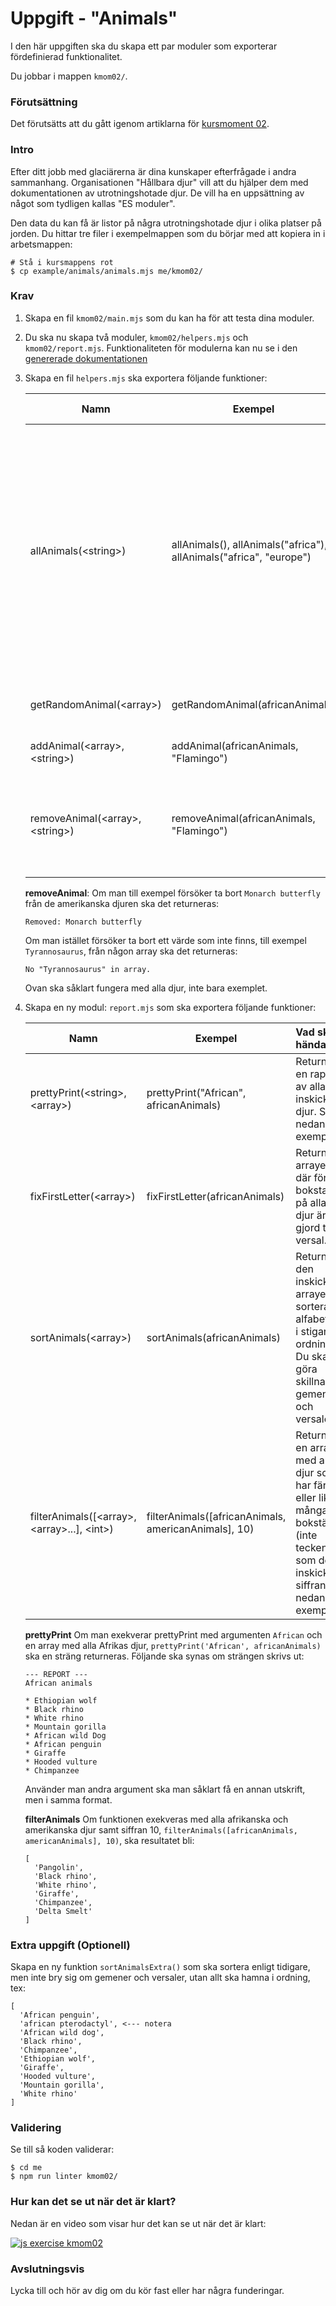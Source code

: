 # Uppgift - "Animals"

I den här uppgiften ska du skapa ett par moduler som exporterar fördefinierad funktionalitet.

Du jobbar i mappen `kmom02/`.

### Förutsättning

Det förutsätts att du gått igenom artiklarna för [kursmoment 02](../../articles/kmom02).

### Intro

Efter ditt jobb med glaciärerna är dina kunskaper efterfrågade i andra sammanhang. Organisationen "Hållbara djur" vill att du hjälper dem med dokumentationen av utrotningshotade djur. De vill ha en uppsättning av något som tydligen kallas "ES moduler".

Den data du kan få är listor på några utrotningshotade djur i olika platser på jorden. Du hittar tre filer i exempelmappen som du börjar med att kopiera in i arbetsmappen:

```console
# Stå i kursmappens rot
$ cp example/animals/animals.mjs me/kmom02/
```

### Krav

1. Skapa en fil `kmom02/main.mjs` som du kan ha för att testa dina moduler.

1. Du ska nu skapa två moduler, `kmom02/helpers.mjs` och `kmom02/report.mjs`. Funktionaliteten för modulerna kan nu se i den [genererade dokumentationen](https://htmlpreview.github.io/?https://raw.githubusercontent.com/dbwebb-se/js-v2/master/example/animals/jsdoc/index.html)

1. Skapa en fil `helpers.mjs` ska exportera följande funktioner:

   | Namn                                        | Exempel                                                            | Vad ska hända?                                                                                                                                                                                                                                   |
   | ------------------------------------------- | ------------------------------------------------------------------ | :----------------------------------------------------------------------------------------------------------------------------------------------------------------------------------------------------------------------------------------------- |
   | allAnimals(&lt;string&gt;)                  | allAnimals(), allAnimals("africa"), allAnimals("africa", "europe") | Returnera en array med alla djur från &lt;string&gt;. Giltiga argument är `africa`, `europe`, `america`. Om inget argument skickas med ska det returneras en sammanslagen array med samtliga djur. Det ska fungera med 0, 1, 2 eller 3 argument. |
   | getRandomAnimal(&lt;array&gt;)              | getRandomAnimal(africanAnimals)                                    | Returnera ett slumpmässigt djur från arrayen.                                                                                                                                                                                                    |
   | addAnimal(&lt;array&gt;, &lt;string&gt;)    | addAnimal(africanAnimals, "Flamingo")                              | Lägg till ett nytt djur i listan.                                                                                                                                                                                                                |
   | removeAnimal(&lt;array&gt;, &lt;string&gt;) | removeAnimal(africanAnimals, "Flamingo")                           | Ta bort ett djur från listan. Returnera information om det gick bra eller inte. Se nedan för exempel.                                                                                                                                            |

   **removeAnimal**: Om man till exempel försöker ta bort `Monarch butterfly` från de amerikanska djuren ska det returneras:

   ```console
   Removed: Monarch butterfly
   ```

   Om man istället försöker ta bort ett värde som inte finns, till exempel `Tyrannosaurus`, från någon array ska det returneras:

   ```console
   No "Tyrannosaurus" in array.
   ```

   Ovan ska såklart fungera med alla djur, inte bara exemplet.

1. Skapa en ny modul: `report.mjs` som ska exportera följande funktioner:

   | Namn                                                          | Exempel                                              | Vad ska hända?                                                                                                                            |
   | ------------------------------------------------------------- | ---------------------------------------------------- | :---------------------------------------------------------------------------------------------------------------------------------------- |
   | prettyPrint(&lt;string&gt;, &lt;array&gt;)                    | prettyPrint("African", africanAnimals)               | Returnera en rapport av alla inskickade djur. Se nedan för exempel.                                                                       |
   | fixFirstLetter(&lt;array&gt;)                                 | fixFirstLetter(africanAnimals)                       | Returnera arrayen där första bokstaven på alla djur är gjord till versal.                                                                 |
   | sortAnimals(&lt;array&gt;)                                    | sortAnimals(africanAnimals)                          | Returnera den inskickade arrayen sorterad alfabetiskt i stigande ordning. Du ska göra skillnad på gemener och versaler.                   |
   | filterAnimals([&lt;array&gt;, &lt;array&gt;...], &lt;int&gt;) | filterAnimals([africanAnimals, americanAnimals], 10) | Returnera en array med alla djur som har färre eller lika många bokstäver (inte tecken) som den inskickade siffran. Se nedan för exempel. |

   **prettyPrint** Om man exekverar prettyPrint med argumenten `African` och en array med alla Afrikas djur, `prettyPrint('African', africanAnimals)` ska en sträng returneras. Följande ska synas om strängen skrivs ut:

   ```console
   --- REPORT ---
   African animals

   * Ethiopian wolf
   * Black rhino
   * White rhino
   * Mountain gorilla
   * African wild Dog
   * African penguin
   * Giraffe
   * Hooded vulture
   * Chimpanzee
   ```

   Använder man andra argument ska man såklart få en annan utskrift, men i samma format.

   **filterAnimals** Om funktionen exekveras med alla afrikanska och amerikanska djur samt siffran 10, `filterAnimals([africanAnimals, americanAnimals], 10)`, ska resultatet bli:

   ```console
   [
     'Pangolin',
     'Black rhino',
     'White rhino',
     'Giraffe',
     'Chimpanzee',
     'Delta Smelt'
   ]
   ```

### Extra uppgift (Optionell)

Skapa en ny funktion `sortAnimalsExtra()` som ska sortera enligt tidigare, men inte bry sig om gemener och versaler, utan allt ska hamna i ordning, tex:

```console
[
  'African penguin',
  'african pterodactyl', <--- notera
  'African wild dog',
  'Black rhino',
  'Chimpanzee',
  'Ethiopian wolf',
  'Giraffe',
  'Hooded vulture',
  'Mountain gorilla',
  'White rhino'
]
```

### Validering

Se till så koden validerar:

```console
$ cd me
$ npm run linter kmom02/
```

### Hur kan det se ut när det är klart?

Nedan är en video som visar hur det kan se ut när det är klart:

[![js exercise kmom02](https://img.youtube.com/vi/EKFOlAsJDkE/0.jpg)](https://www.youtube.com/watch?v=EKFOlAsJDkE)

### Avslutningsvis

Lycka till och hör av dig om du kör fast eller har några funderingar.

<!-- [TBD: Länk till issues](#) -->
